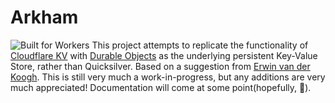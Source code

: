# Arkham
![Built for Workers](https://tinyurl.com/builtForWorkers)
This project attempts to replicate the functionality of [Cloudflare KV](https://developers.cloudflare.com/workers/runtime-apis/kv) with [Durable Objects](https://developers.cloudflare.com/workers/runtime-apis/durable-objects) as the underlying persistent Key-Value Store, rather than Quicksilver.
Based on a suggestion from [Erwin van der Koogh](https://github.com/evanderkoogh).
This is still very much a work-in-progress, but any additions are very much appreciated!
Documentation will come at some point(hopefully, 🤞).